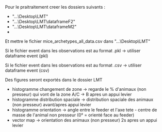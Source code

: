 Pour le praitraitement creer les dossiers suivants : 
- "...\Desktop\LMT"
- "...\Desktop\LMT\dataframeF2"
- "...\Desktop\LMT\dataframeM2"
- 
Et mettre le fichier mice_archetypes_all_data.csv dans "...\Desktop\LMT"

Si le fichier event dans les observations est au format .pkl -> utiliser dataframe event (pkl)

Si le fichier event dans les observations est au format .csv -> utiliser dataframe event (csv)

Des figures seront exportés dans le dossier LMT 



- histogramme changement de zone -> regarde le % d'animaux (non presseur) qui vont de la zone A/C -> B apres un appui levier
- histogramme distribution spaciale -> distribution spaciale des animaux (non presseur) avant/apres appui levier
- histogramme orientation -> angle entre le feeder et l'axe tete - centre de masse de l'animal non presseur (0° = orienté face au feeder)
- vector map -> orientation des animaux (non presseur) 2s apres un appui levier
